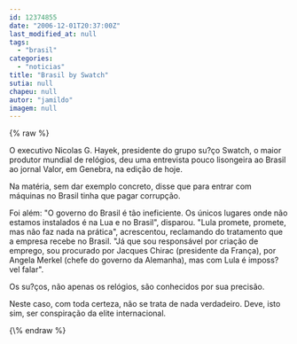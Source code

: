 ```yaml
---
id: 12374855
date: "2006-12-01T20:37:00Z"
last_modified_at: null
tags:
  - "brasil"
categories:
  - "noticias"
title: "Brasil by Swatch"
sutia: null
chapeu: null
autor: "jamildo"
imagem: null
---
```

{\% raw %}
<p>O executivo Nicolas G. Hayek, presidente do grupo su?&ccedil;o Swatch, o maior produtor mundial de rel&oacute;gios, deu uma entrevista pouco lisongeira ao Brasil ao jornal Valor, em Genebra, na edi&ccedil;&atilde;o de hoje.</p>
<p>Na mat&eacute;ria, sem dar exemplo concreto, disse que para entrar com m&aacute;quinas no Brasil tinha que pagar corrup&ccedil;&atilde;o.</p>
<p>Foi al&eacute;m: "O governo do Brasil &eacute; t&atilde;o ineficiente. Os &uacute;nicos lugares onde n&atilde;o estamos instalados &eacute; na Lua e no Brasil", disparou. "Lula promete, promete, mas n&atilde;o faz nada na pr&aacute;tica", acrescentou, reclamando do tratamento que a empresa recebe no Brasil. "J&aacute; que sou respons&aacute;vel por cria&ccedil;&atilde;o de emprego, sou procurado por Jacques Chirac (presidente da Fran&ccedil;a), por Angela Merkel (chefe do governo da Alemanha), mas com Lula &eacute; imposs?vel falar".</p>
<p>Os su?&ccedil;os, n&atilde;o apenas os rel&oacute;gios, s&atilde;o conhecidos por sua precis&atilde;o.</p>
<p>Neste caso, com toda certeza, n&atilde;o se trata de nada verdadeiro. Deve, isto sim, ser conspira&ccedil;&atilde;o da elite internacional.</p>
{\% endraw %}